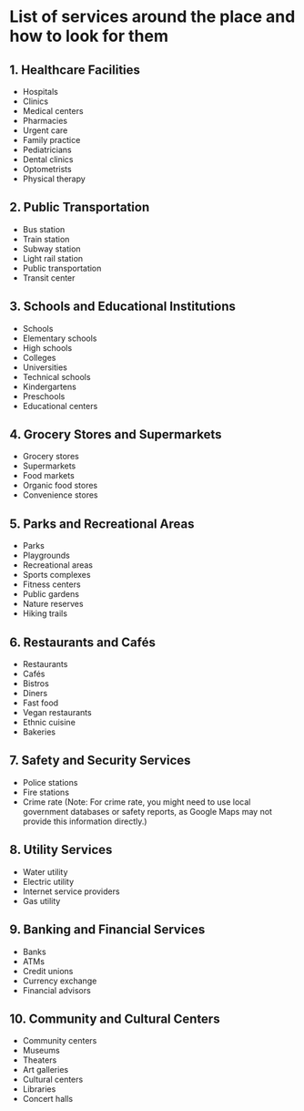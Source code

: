 # List of services around the place and how to look for them

## 1. Healthcare Facilities
* Hospitals
* Clinics
* Medical centers
* Pharmacies
* Urgent care
* Family practice
* Pediatricians
* Dental clinics
* Optometrists
* Physical therapy

## 2. Public Transportation
* Bus station
* Train station
* Subway station
* Light rail station
* Public transportation
* Transit center

## 3. Schools and Educational Institutions
* Schools
* Elementary schools
* High schools
* Colleges
* Universities
* Technical schools
* Kindergartens
* Preschools
* Educational centers

## 4. Grocery Stores and Supermarkets
* Grocery stores
* Supermarkets
* Food markets
* Organic food stores
* Convenience stores

## 5. Parks and Recreational Areas
* Parks
* Playgrounds
* Recreational areas
* Sports complexes
* Fitness centers
* Public gardens
* Nature reserves
* Hiking trails

## 6. Restaurants and Cafés
* Restaurants
* Cafés
* Bistros
* Diners
* Fast food
* Vegan restaurants
* Ethnic cuisine
* Bakeries

## 7. Safety and Security Services
* Police stations
* Fire stations
* Crime rate (Note: For crime rate, you might need to use local government databases or safety reports, as Google Maps may not provide this information directly.)

## 8. Utility Services
* Water utility
* Electric utility
* Internet service providers
* Gas utility

## 9. Banking and Financial Services
* Banks
* ATMs
* Credit unions
* Currency exchange
* Financial advisors

## 10. Community and Cultural Centers
* Community centers
* Museums
* Theaters
* Art galleries
* Cultural centers
* Libraries
* Concert halls